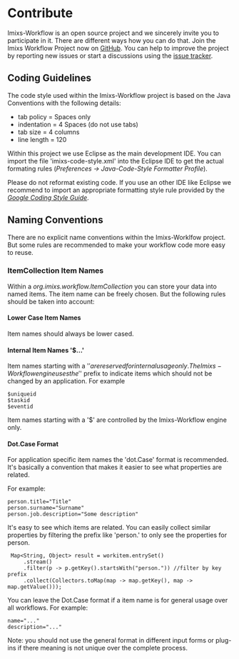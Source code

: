 # Contribute

Imixs-Workflow is an open source project and we sincerely invite you to participate in it. There are different ways how you can do that. Join the Imixs Workflow Project now on [GitHub](https://github.com/imixs/imixs-workflow). You can help to improve the project by reporting new issues or start a discussions using the 
[issue tracker](https://github.com/imixs/imixs-workflow/issues).


## Coding Guidelines

The code style used within the Imixs-Workflow project is based on the Java Conventions with the following details: 

- tab policy = Spaces only
- indentation = 4 Spaces (do not use tabs)
- tab size = 4 columns
- line length = 120

Within this project we use Eclipse as the main development IDE. You can import the file 'imixs-code-style.xml' into the Eclipse IDE to get the actual formating rules (_Preferences -> Java-Code-Style Formatter Profile_).

Please do not reformat existing code. If you use an other IDE like Eclipse we recommend to import an appropriate formatting style rule provided by the _[Google Coding Style Guide](https://github.com/google/styleguide)_. 


## Naming Conventions

There are no explicit name conventions within the Imixs-Worklfow project. But some rules are recommended to make your workflow code more easy to reuse. 

### ItemCollection Item Names

Within a _org.imixs.workflow.ItemCollection_ you can store your data into named items. The item name can be freely chosen. But the following rules should be taken into account:

#### Lower Case Item Names
Item names should always be lower cased. 

#### Internal Item Names '$...'
Item names starting with a '$' are reserved for internal usage only. The Imixs-Workflow engine uses the '$' prefix to indicate items which should not be changed by an application. For example 

	$uniqueid
	$taskid
	$eventid

Item names starting with a '$' are controlled by the Imixs-Workflow engine only. 

#### Dot.Case Format

For application specific item names the 'dot.Case' format is recommended. It's basically a convention that makes it easier to see what properties are related.

For example:

	person.title="Title" 
	person.surname="Surname" 
	person.job.description="Some description"

It's easy to see which items are related. You can easily collect similar properties by filtering the prefix like 'person.' to only see the properties for person. 

	 Map<String, Object> result = workitem.entrySet()
         .stream()
         .filter(p -> p.getKey().startsWith("person.")) //filter by key prefix
         .collect(Collectors.toMap(map -> map.getKey(), map -> map.getValue()));
         

You can leave the Dot.Case format if a item name is for general usage over all workflows. For example:

	name="..."
	description="..."
	
Note: you should not use the general format in different input forms or plug-ins if there meaning is not unique over the complete process.



